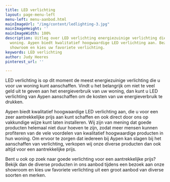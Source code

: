 ```yaml
---
title: LED verlichting
layout: page-menu-left
menu-left: menu-aanbod.html
mainImageUrl: "/img/content/ledlighting-3.jpg"
mainImageHeight: ''
mainImageWidth: 100%
description: Uitleg over LED verlichting energiezuinige verlichting die u voor uw
  woning. Aypen biedt kwalitatief hoogwaardige LED verlichting aan. Bezoek aan onze
  showroom en kies uw favoriete verlichting.
keywords: LED verlichting
author: Judy Heeres
pinterest_url: ''

---
```

LED verlichting is op dit moment de meest energiezuinige verlichting die u voor uw woning kunt aanschaffen.
Vindt u het belangrijk om niet te veel geld uit te geven aan het energieverbruik van uw woning,
dan kunt u LED verlichting van Aypen aanschaffen om de kosten van uw energieverbruik te drukken.

Aypen biedt kwalitatief hoogwaardige LED verlichting aan, die u voor een zeer aantrekkelijke prijs aan kunt
schaffen en ook direct door ons op vakkundige wijze kunt laten installeren. Wij zijn van mening dat goede producten
helemaal niet duur hoeven te zijn, zodat meer mensen kunnen profiteren van de vele voordelen van kwalitatief
hoogwaardige producten in hun woning. Om ervoor te zorgen dat iedereen bij Aypen kan slagen bij het aanschaffen
van verlichting, verkopen wij onze diverse producten dan ook altijd voor een aantrekkelijke prijs.

Bent u ook op zoek naar goede verlichting voor een aantrekkelijke prijs? Bekijk dan de diverse producten in ons aanbod tijdens een bezoek aan onze showroom en kies uw favoriete verlichting uit een groot aanbod van diverse soorten en merken.